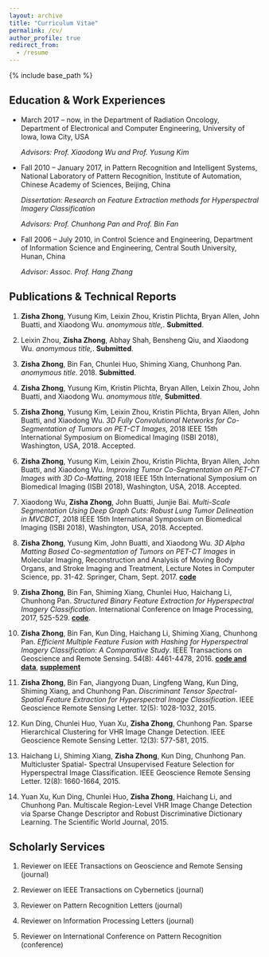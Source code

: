 ```yaml
---
layout: archive
title: "Curriculum Vitae"
permalink: /cv/
author_profile: true
redirect_from:
  - /resume
---
```


{% include base_path %}

Education & Work Experiences
---------

-   March 2017 – now, in the Department of Radiation Oncology, Department of Electronical and Computer Engineering, University of Iowa, Iowa City, USA

    *Advisors: Prof. Xiaodong Wu and Prof. Yusung Kim*

-   Fall 2010 – January 2017, in Pattern Recognition and Intelligent Systems, National Laboratory of Pattern Recognition, Institute of Automation, Chinese Academy of Sciences, Beijing, China

    *Dissertation: Research on Feature Extraction methods for Hyperspectral Imagery Classification*

    *Advisors: Prof. Chunhong Pan and Prof. Bin Fan*

-   Fall 2006 – July 2010, in Control Science and Engineering, Department of Information Science and Engineering, Central South University, Hunan, China 

    *Advisor: Assoc. Prof. Hang Zhang*

Publications & Technical Reports
---------

1.  **Zisha Zhong**, Yusung Kim, Leixin Zhou, Kristin Plichta, Bryan Allen, John Buatti, and Xiaodong Wu. *anomymous title,*. **Submitted**.

2.  Leixin Zhou, **Zisha Zhong**, Abhay Shah, Bensheng Qiu, and Xiaodong Wu. *anomymous title,*.
    **Submitted**.

3.  **Zisha Zhong**, Bin Fan, Chunlei Huo, Shiming Xiang, Chunhong Pan. *anomymous title*. 2018.
    **Submitted**.

4.  **Zisha Zhong**, Yusung Kim, Kristin Plichta, Bryan Allen, Leixin Zhou, John Buatti, and Xiaodong Wu. *anomymous title,* **Submitted**.

5.  **Zisha Zhong**, Yusung Kim, Leixin Zhou, Kristin Plichta, Bryan Allen, John Buatti, and Xiaodong Wu. *3D Fully Convolutional Networks for Co-Segmentation of Tumors on PET-CT Images,* 2018 IEEE 15th International Symposium on Biomedical Imaging (ISBI 2018), Washington, USA, 2018. Accepted.

6.  **Zisha Zhong**, Yusung Kim, Leixin Zhou, Kristin Plichta, Bryan Allen, John Buatti, and Xiaodong Wu. *Improving Tumor Co-Segmentation on PET-CT Images with 3D Co-Matting,* 2018 IEEE 15th International Symposium on Biomedical Imaging (ISBI 2018), Washington, USA, 2018. Accepted.

7.  Xiaodong Wu, **Zisha Zhong**, John Buatti, Junjie Bai. *Multi-Scale Segmentation Using Deep Graph Cuts: Robust Lung Tumor Delineation in MVCBCT,* 2018 IEEE 15th International Symposium on Biomedical Imaging (ISBI 2018), Washington, USA, 2018. Accepted.

8.  **Zisha Zhong**, Yusung Kim, John Buatti, and Xiaodong Wu. *3D Alpha Matting Based Co-segmentation of Tumors on PET-CT Images* in Molecular Imaging, Reconstruction and Analysis of Moving Body Organs, and Stroke Imaging and Treatment, Lecture Notes in Computer Science, pp. 31-42. Springer, Cham, Sept. 2017. [**code**](https://pan.baidu.com/s/1ARVvXk3o9-4DT4sHVGXB1A)

9.  **Zisha Zhong**, Bin Fan, Shiming Xiang, Chunlei Huo, Haichang Li, Chunhong Pan. *Structured Binary Feature Extraction for Hyperspectral Imagery Classification*. International Conference on Image Processing, 2017, 525-529.
 [**code**](https://www.researchgate.net/publication/323429952_Structured_binary_feature_extraction_for_hyperspectral_imagery_classification_code).

10. **Zisha Zhong**, Bin Fan, Kun Ding, Haichang Li, Shiming Xiang, Chunhong Pan. *Efficient Multiple Feature Fusion with Hashing for Hyperspectral Imagery Classification: A Comparative Study*. IEEE Transactions on Geoscience and Remote Sensing. 54(8): 4461-4478, 2016.
 [**code and data**](https://www.researchgate.net/publication/310797647_Efficient_Multiple_Feature_Fusion_With_Hashing_for_Hyperspectral_Imagery_Classification_A_Comparative_Study_code_and_data), [**supplement**](https://www.researchgate.net/publication/304769019_Efficient_Multiple_Feature_Fusion_With_Hashing_for_Hyperspectral_Imagery_Classification_A_Comparative_Study_supplement)

11. **Zisha Zhong**, Bin Fan, Jiangyong Duan, Lingfeng Wang, Kun Ding, Shiming Xiang, and Chunhong Pan. *Discriminant Tensor Spectral-Spatial Feature Extraction for Hyperspectral Image Classification*. IEEE Geoscience Remote Sensing Letter. 12(5): 1028-1032, 2015.

12. Kun Ding, Chunlei Huo, Yuan Xu, **Zisha Zhong**, Chunhong Pan. Sparse Hierarchical Clustering for VHR Image Change Detection. IEEE Geoscience Remote Sensing Letter. 12(3): 577-581, 2015.

13. Haichang Li, Shiming Xiang, **Zisha Zhong**, Kun Ding, Chunhong Pan. Multicluster Spatial-
Spectral Unsupervised Feature Selection for Hyperspectral Image Classification. IEEE Geoscience
Remote Sensing Letter. 12(8): 1660-1664, 2015.

14. Yuan Xu, Kun Ding, Chunlei Huo, **Zisha Zhong**, Haichang Li, and Chunhong Pan. Multiscale
Region-Level VHR Image Change Detection via Sparse Change Descriptor and Robust Discriminative
Dictionary Learning. The Scientific World Journal, 2015.


Scholarly Services
---------

1.  Reviewer on IEEE Transactions on Geoscience and Remote Sensing (journal)

2.  Reviewer on IEEE Transactions on Cybernetics (journal)

3.  Reviewer on Pattern Recognition Letters (journal)

4.  Reviewer on Information Processing Letters (journal)

5.  Reviewer on International Conference on Pattern Recognition
    (conference)
